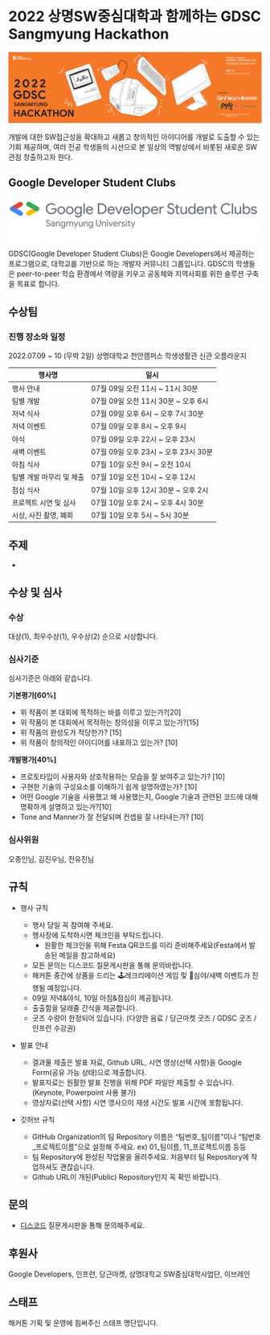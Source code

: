 # 2022 상명SW중심대학과 함께하는 GDSC Sangmyung Hackathon

![gdsc smu hack image](./profile/contents/gdsc_smu_hack.png)

개발에 대한 SW접근성을 확대하고 새롭고 창의적인 아이디어를 개발로 도출할 수 있는 기회 제공하며, 여러 전공 학생들의 시선으로 본 일상의 역발상에서 비롯된 새로운 SW관점 창출하고자 한다.

## Google Developer Student Clubs

![gdsc smu image](./profile/contents/gdsc_smu.svg)


GDSC(Google Developer Student Clubs)은 Google Developers에서 제공하는 프로그램으로, 대학교를 기반으로 하는 개발자 커뮤니티 그룹입니다. GDSC의 학생들은 peer-to-peer 학습 환경에서 역량을 키우고 공동체와 지역사회를 위한 솔루션 구축을 목표로 합니다.

## 수상팀


### 진행 장소와 일정

2022.07.09 ~ 10 (무박 2일) 상명대학교 천안캠퍼스 학생생활관 신관 오름라운지

| 행사명                 | 일시                                   |
| -------------------- | -------------------------------------- |
| 행사 안내              | 07월 09일 오전 11시 ~ 11시 30분             |
| 팀별 개발              | 07월 09일 오전 11시 30분 ~ 오후 6시          |
| 저녁 식사              | 07월 09일 오후 6시 ~ 오후 7시 30분           |
| 저녁 이벤트             | 07월 09일 오후 8시 ~ 오후 9시               |
| 야식                  | 07월 09일 오후 22시 ~ 오후 23시              |
| 새벽 이벤트             | 07월 09일 오후 23시 ~ 오후 23시 30분         |
| 아침 식사              | 07월 10일 오전 9시 ~ 오전 10시               |
| 팀별 개발 마무리 및 제출   | 07월 10일 오전 10시 ~ 오후 12시              |
| 점심 식사               | 07월 10일 오후 12시 30분 ~ 오후 2시          |
| 프로젝트 시연 및 심사      | 07월 10일 오후 2시 ~ 오후 4시 30분           |
| 시상, 사진 촬영, 폐회      | 07월 10일 오후 5시 ~ 5시 30분              |

## 주제
- 

## 수상 및 심사

### 수상

대상(1), 최우수상(1), 우수상(2) 순으로 시상합니다. 

### 심사기준

심사기준은 아래와 같습니다.

**기본평가[60%]**

- 위 작품이 본 대회에 목적하는 바를 이루고 있는가?[20]
- 위 작품이 본 대회에서 목적하는 창의성을 이루고 있는가?[15]
- 위 작품의 완성도가 적당한가? [15]
- 위 작품이 창의적인 아이디어를 내포하고 있는가? [10]

**개발평가[40%]**

- 프로토타입이 사용자와 상호작용하는 모습을 잘 보여주고 있는가? [10]
- 구현한 기술의 구성요소를 이해하기 쉽게 설명하였는가? [10]
- 어떤 Google 기술을 사용했고 왜 사용했는지, Google 기술과 관련된 코드에 대해 명확하게 설명하고 있는가?[10]
- Tone and Manner가 잘 전달되며 컨셉을 잘 나타내는가? [10]

### 심사위원

오종인님, 김진우님, 전유진님

## 규칙

- 행사 규칙
  - 행사 당일 꼭 참여해 주세요.
  - 행사장에 도착하시면 체크인을 부탁드립니다.
    - 원활한 체크인을 위해 Festa QR코드를 미리 준비해주세요(Festa에서 발송된 메일을 참고하세요)
  - 모든 문의는 디스코드 질문게시판을 통해 문의바랍니다.
  - 해커톤 중간에 상품을 드리는 🕹레크리에이션 게임 및 🌃심야/새벽 이벤트가 진행될 예정입니다.
  - 09일 저녁&야식, 10일 아침&점심이 제공됩니다.
  - 출출함을 달래줄 간식을 제공합니다.
  - 굿즈 수량이 한정되어 있습니다. (다양한 음료 / 당근마켓 굿즈 / GDSC 굿즈 / 인프런 수강권)

- 발표 안내 
  - 결과물 제출은 발표 자료, Github URL, 시연 영상(선택 사항)을 Google Form(공유 가능 상태)으로 제출합니다.
  - 발표자료는 원활한 발표 진행을 위해 PDF 파일만 제출할 수 있습니다.(Keynote, Powerpoint 사용 불가)
  - 영상자료(선택 사항) 시연 영사으이 재생 시간도 발표 시간에 포함됩니다.

- 깃허브 규칙
  - GitHub Organization의 팀 Repository 이름은 “팀번호_팀이름”이나 “팀번호_프로젝트이름”으로 설정해 주세요. ex) 01_팀이름, 11_프로젝트이름 등등
  - 팀 Repository에 완성된 작업물을 올려주세요. 처음부터 팀 Repository에 작업하셔도 괜찮습니다.
  - Github URL이 개된(Public) Repository인지 꼭 확인 바랍니다.

## 문의

- [디스코드](https://discord.gg/uZWFVcQA) 질문게시판을 통해 문의해주세요.

## 후원사

Google Developers, 인프런, 당근마켓, 상명대학교 SW중심대학사업단, 이브레인

## 스태프

해커톤 기획 및 운영에 힘써주신 스태프 명단입니다.


